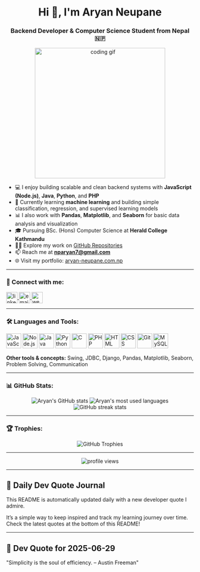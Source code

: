 <h1 align="center">Hi 👋, I'm Aryan Neupane</h1>
<h3 align="center">Backend Developer & Computer Science Student from Nepal 🇳🇵</h3>

<p align="center">
  <img src="https://media.giphy.com/media/qgQUggAC3Pfv687qPC/giphy.gif" width="350" alt="coding gif" />
</p>

- 💻 I enjoy building scalable and clean backend systems with **JavaScript (Node.js)**, **Java**, **Python**, and **PHP**  
- 🌱 Currently learning **machine learning** and building simple classification, regression, and supervised learning models  
- 📊 I also work with **Pandas**, **Matplotlib**, and **Seaborn** for basic data analysis and visualization  
- 🎓 Pursuing BSc. (Hons) Computer Science at **Herald College Kathmandu**  
- 👨‍💻 Explore my work on [GitHub Repositories](https://github.com/aryan-np?tab=repositories)  
- 📫 Reach me at **nparyan7@gmail.com**  
- 🌐 Visit my portfolio: [aryan-neupane.com.np](https://aryan-neupane.com.np)

---

<h3 align="left">🔗 Connect with me:</h3>
<p align="left">
  <a href="https://www.linkedin.com/in/aryan-neupane-1a80a4265/" target="blank">
    <img align="center" src="https://cdn.jsdelivr.net/gh/devicons/devicon/icons/linkedin/linkedin-original.svg" alt="linkedin" height="30" width="30" />
  </a>
  <a href="mailto:nparyan7@gmail.com" target="blank">
    <img align="center" src="https://cdn.jsdelivr.net/gh/devicons/devicon/icons/google/google-original.svg" alt="email" height="30" width="30" />
  </a>
  <a href="https://aryan-neupane.com.np" target="blank">
    <img align="center" src="https://cdn-icons-png.flaticon.com/512/841/841364.png" alt="website" height="30" width="30" />
  </a>
</p>

---

<h3 align="left">🛠 Languages and Tools:</h3>
<p align="left">
  <img src="https://cdn.jsdelivr.net/gh/devicons/devicon/icons/javascript/javascript-original.svg" width="40" height="40" title="JavaScript" />
  <img src="https://cdn.jsdelivr.net/gh/devicons/devicon/icons/nodejs/nodejs-original.svg" width="40" height="40" title="Node.js" />
  <img src="https://cdn.jsdelivr.net/gh/devicons/devicon/icons/java/java-original.svg" width="40" height="40" title="Java" />
  <img src="https://cdn.jsdelivr.net/gh/devicons/devicon/icons/python/python-original.svg" width="40" height="40" title="Python" />
  <img src="https://cdn.jsdelivr.net/gh/devicons/devicon/icons/c/c-original.svg" width="40" height="40" title="C" />
  <img src="https://cdn.jsdelivr.net/gh/devicons/devicon/icons/php/php-original.svg" width="40" height="40" title="PHP" />
  <img src="https://cdn.jsdelivr.net/gh/devicons/devicon/icons/html5/html5-original.svg" width="40" height="40" title="HTML" />
  <img src="https://cdn.jsdelivr.net/gh/devicons/devicon/icons/css3/css3-original.svg" width="40" height="40" title="CSS" />
  <img src="https://cdn.jsdelivr.net/gh/devicons/devicon/icons/git/git-original.svg" width="40" height="40" title="Git" />
  <img src="https://cdn.jsdelivr.net/gh/devicons/devicon/icons/mysql/mysql-original.svg" width="40" height="40" title="MySQL" />
</p>

<p><strong>Other tools & concepts:</strong> Swing, JDBC, Django, Pandas, Matplotlib, Seaborn, Problem Solving, Communication</p>

---

<h3 align="left">📊 GitHub Stats:</h3>
<p align="center">
  <img src="https://github-readme-stats.vercel.app/api?username=aryan-np&show_icons=true&theme=tokyonight" alt="Aryan's GitHub stats" />
  <img src="https://github-readme-stats.vercel.app/api/top-langs/?username=aryan-np&layout=compact&theme=tokyonight" alt="Aryan's most used languages" />
  <img src="https://github-readme-streak-stats.herokuapp.com/?user=aryan-np&theme=tokyonight" alt="GitHub streak stats" />
</p>

---

<h3 align="left">🏆 Trophies:</h3>
<p align="center">
  <img src="https://github-profile-trophy.vercel.app/?username=aryan-np&theme=onedark" alt="GitHub Trophies" />
</p>

---

<p align="center">
  <img src="https://komarev.com/ghpvc/?username=aryan-np&label=Profile%20views&color=0e75b6&style=flat" alt="profile views" />
</p>

---

## 📔 Daily Dev Quote Journal

This README is automatically updated daily with a new developer quote I admire.

It’s a simple way to keep inspired and track my learning journey over time.  
Check the latest quotes at the bottom of this README!

---












## 📅 Dev Quote for 2025-06-29
"Simplicity is the soul of efficiency. – Austin Freeman"
